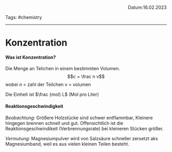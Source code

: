 <p align="right">Datum:16.02.2023</p>

Tags: #chemistry 

---
# Konzentration
#### Was ist Konzentration?
Die Menge an Telichen in einem bestimmten Volumen.
$$c = \frac n v$$ wobei n = zahl der Teilchen v = volumen

Die Einheit ist $\frac {mol} L$ (Mol pro Liter)

#### Reaktionsgeschwindigkeit

*Beobachtung:*
Größere Holzstücke sind schwer entflammbar, Kleinere hingegen brennen schnell und gut.
Offensichtlich ist die Reaktionsgeschwindikeit (Verbrennungsrate) bei kleineren Stücken größer.

*Vermutung:* 
Magnesiumpulver wird von Salzsäure schneller zersetzt aks Magnesiumband, weil es aus vielen kleinen Teilen besteht.